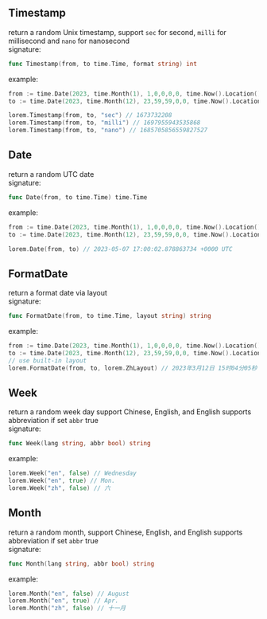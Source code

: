 ## Timestamp     
return a random Unix timestamp, support `sec` for second, `milli` for millisecond and `nano` for nanosecond      
signature:    
```go
func Timestamp(from, to time.Time, format string) int
```
example:    
```go
from := time.Date(2023, time.Month(1), 1,0,0,0,0, time.Now().Location())
to := time.Date(2023, time.Month(12), 23,59,59,0,0, time.Now().Location()) 

lorem.Timestamp(from, to, "sec") // 1673732208
lorem.Timestamp(from, to, "milli") // 1697955943535868
lorem.Timestamp(from, to, "nano") // 1685705856559827527
```

## Date      
return a random UTC date     
signature:   
```go
func Date(from, to time.Time) time.Time
```
example:    
```go
from := time.Date(2023, time.Month(1), 1,0,0,0,0, time.Now().Location())
to := time.Date(2023, time.Month(12), 23,59,59,0,0, time.Now().Location()) 

lorem.Date(from, to) // 2023-05-07 17:00:02.878863734 +0000 UTC
```

## FormatDate      
return a format date via layout       
signature:    
```go
func FormatDate(from, to time.Time, layout string) string
```
example:     
```go
from := time.Date(2023, time.Month(1), 1,0,0,0,0, time.Now().Location())
to := time.Date(2023, time.Month(12), 23,59,59,0,0, time.Now().Location()) 
// use built-in layout
lorem.FormatDate(from, to, lorem.ZhLayout) // 2023年3月12日 15时04分05秒
```
## Week    
return a random week day support Chinese, English, and English supports abbreviation if set `abbr` true    
signature:   
```go
func Week(lang string, abbr bool) string
```
example:     
```go
lorem.Week("en", false) // Wednesday
lorem.Week("en", true) // Mon.
lorem.Week("zh", false) // 六
```
## Month    
return a random month, support Chinese, English, and English supports abbreviation if set `abbr` true      
signature:     
```go
func Month(lang string, abbr bool) string
```
example:    
```go
lorem.Month("en", false) // August
lorem.Month("en", true) // Apr.
lorem.Month("zh", false) // 十一月
```